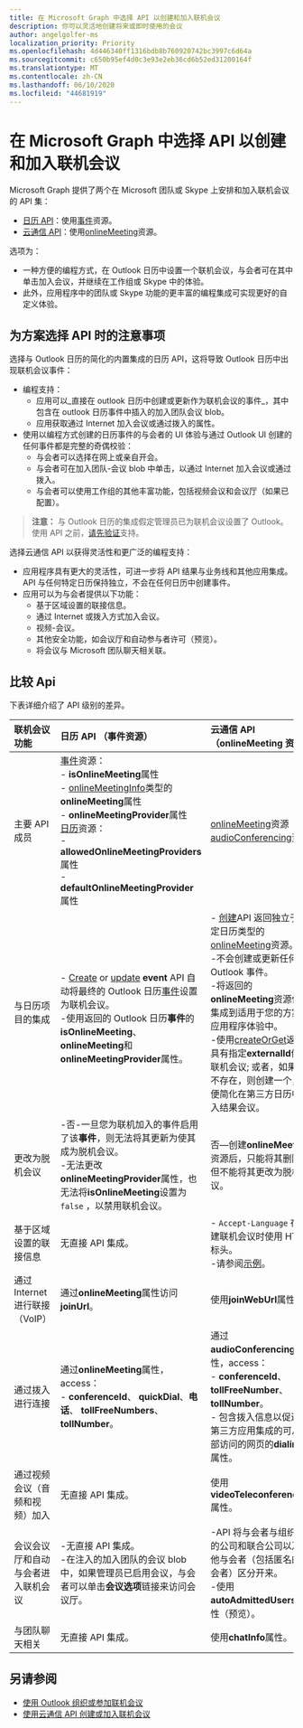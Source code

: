 ```yaml
---
title: 在 Microsoft Graph 中选择 API 以创建和加入联机会议
description: 你可以灵活地创建将来或即时使用的会议
author: angelgolfer-ms
localization_priority: Priority
ms.openlocfilehash: 4d446340ff1316bdb8b760920742bc3997c6d64a
ms.sourcegitcommit: c650b95ef4d0c3e93e2eb36cd6b52ed31200164f
ms.translationtype: MT
ms.contentlocale: zh-CN
ms.lasthandoff: 06/10/2020
ms.locfileid: "44681919"
---
```

# <a name="choose-an-api-in-microsoft-graph-to-create-and-join-online-meetings"></a>在 Microsoft Graph 中选择 API 以创建和加入联机会议

Microsoft Graph 提供了两个在 Microsoft 团队或 Skype 上安排和加入联机会议的 API 集：

- [日历 API](outlook-calendar-online-meetings.md)：使用[事件](/graph/api/resources/event)资源。
- [云通信 API](cloud-communications-online-meetings.md)：使用[onlineMeeting](/graph/api/resources/onlineMeeting)资源。

选项为：
- 一种方便的编程方式，在 Outlook 日历中设置一个联机会议，与会者可在其中单击加入会议，并继续在工作组或 Skype 中的体验。
- 此外，应用程序中的团队或 Skype 功能的更丰富的编程集成可实现更好的自定义体验。

## <a name="considerations-when-choosing-an-api-for-your-scenario"></a>为方案选择 API 时的注意事项

选择与 Outlook 日历的简化的内置集成的日历 API，这将导致 Outlook 日历中出现联机会议事件：
- 编程支持：
  - 应用可以_直接在 outlook 日历中创建或更新作为联机会议的事件_，其中包含在 outlook 日历事件中插入的加入团队会议 blob。
  - 应用获取通过 Internet 加入会议或通过拨入的属性。
- 使用以编程方式创建的日历事件的与会者的 UI 体验与通过 Outlook UI 创建的任何事件都是完整的奇偶校验：
  - 与会者可以选择在网上或亲自开会。
  - 与会者可在加入团队-会议 blob 中单击，以通过 Internet 加入会议或通过拨入。
  - 与会者可以使用工作组的其他丰富功能，包括视频会议和会议厅（如果已配置）。

> **注意：** 与 Outlook 日历的集成假定管理员已为联机会议设置了 Outlook。 使用 API 之前，[请先验证](/microsoftteams/exchange-teams-interact)支持。

选择云通信 API 以获得灵活性和更广泛的编程支持：
- 应用程序具有更大的灵活性，可进一步将 API 结果与业务线和其他应用集成。 API 与任何特定日历保持独立，不会在任何日历中创建事件。
- 应用可以为与会者提供以下功能：
  - 基于区域设置的联接信息。
  - 通过 Internet 或拨入方式加入会议。
  - 视频-会议。
  - 其他安全功能，如会议厅和自动参与者许可（预览）。
  - 将会议与 Microsoft 团队聊天相关联。

## <a name="comparing-the-apis"></a>比较 Api

下表详细介绍了 API 级别的差异。 


| 联机会议功能 | 日历 API （事件资源） | 云通信 API （onlineMeeting 资源）             |
|:-----------------------|:------------------------------|:-------------------------------------------------------------|
| 主要 API 成员 | [事件](/graph/api/resources/event)资源： <br>- **isOnlineMeeting**属性 <br>- [onlineMeetingInfo](/graph/api/resources/onlinemeetinginfo)类型的**onlineMeeting**属性 <br>- **onlineMeetingProvider**属性 <br> [日历](/graph/api/resources/calendar)资源： <br>- **allowedOnlineMeetingProviders**属性 <br>- **defaultOnlineMeetingProvider**属性 <br> | [onlineMeeting](/graph/api/resources/onlinemeeting)资源 <br> [audioConferencing](/graph/api/resources/audioconferencing)资源
| 与日历项目的集成 | <br>- [Create](/graph/api/user-post-events) or [update](/graph/api/event-update) **event** API 自动将最终的 Outlook 日历[事件](/graph/api/resources/event)设置为联机会议。<br>-使用返回的 Outlook 日历**事件**的**isOnlineMeeting**、 **onlineMeeting**和**onlineMeetingProvider**属性。  | - [创建](/graph/api/application-post-onlinemeetings)API 返回独立于特定日历类型的[onlineMeeting](/graph/api/resources/onlinemeeting)资源。 <br>-不会创建或更新任何 Outlook 事件。 <br>-将返回的**onlineMeeting**资源信息集成到适用于您的方案的应用程序体验中。 <br>-使用[createOrGet](/graph/api/onlinemeeting-createorget?view=graph-rest-beta)返回具有指定**externalId**值的联机会议; 或者，如果尚不存在，则创建一个，以便简化在第三方日历中嵌入结果会议。 |
| 更改为脱机会议 | -否-一旦您为联机加入的事件启用了该**事件**，则无法将其更新为使其成为脱机会议。<br>-无法更改**onlineMeetingProvider**属性，也无法将**isOnlineMeeting**设置为 `false` ，以禁用联机会议。 | 否—创建**onlineMeeting**资源后，只能将其删除，但不能将其更改为脱机会议。 |
| 基于区域设置的联接信息 | 无直接 API 集成。 | - `Accept-Language` 在创建联机会议时使用 HTTP 标头。 <br>-请参阅[示例](/graph/api/application-post-onlinemeetings?view=graph-rest-beta#example-2-create-an-online-meeting-with-user-token)。 |
| 通过 Internet 进行联接（VoIP） | 通过**onlineMeeting**属性访问**joinUrl**。  | 使用**joinWebUrl**属性。 |
| 通过拨入进行连接 | 通过**onlineMeeting**属性，access： <br>- **conferenceId**、 **quickDial**、**电话**、 **tollFreeNumbers**、 **tollNumber**。 |通过**audioConferencing**属性，access： <br> - **conferenceId**、 **tollFreeNumber**、 **tollNumber**。<br> - 包含拨入信息以促进与第三方应用集成的可从外部访问的网页的**dialinUrl**属性。 |
| 通过视频会议（音频和视频）加入 | 无直接 API 集成。 | 使用**videoTeleconferenceId**属性。 |
| 会议会议厅和自动与会者进入联机会议 | -无直接 API 集成。<br>-在注入的加入团队的会议 blob 中，如果管理员已启用会议，与会者可以单击**会议选项**链接来访问会议厅。 |-API 将与会者与组织者的公司和联合公司以及其他与会者（包括匿名的与会者）区分开来。  <br>-使用**autoAdmittedUsers**属性（预览）。  |
| 与团队聊天相关 | 无直接 API 集成。 | 使用**chatInfo**属性。 |


## <a name="see-also"></a>另请参阅
- [使用 Outlook 组织或参加联机会议](outlook-calendar-online-meetings.md)
- [使用云通信 API 创建或加入联机会议](cloud-communications-online-meetings.md)